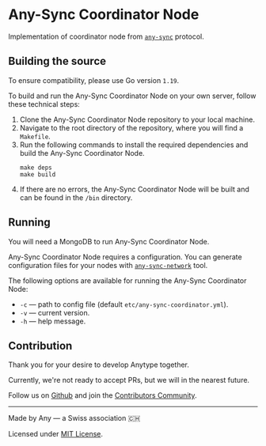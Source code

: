 # Any-Sync Coordinator Node
Implementation of coordinator node from [`any-sync`](https://github.com/anyproto/any-sync) protocol.

## Building the source
To ensure compatibility, please use Go version `1.19`.

To build and run the Any-Sync Coordinator Node on your own server, follow these technical steps:

1.  Clone the Any-Sync Coordinator Node repository to your local machine.
2.  Navigate to the root directory of the repository, where you will find a `Makefile`.
3.  Run the following commands to install the required dependencies and build the Any-Sync Coordinator Node.
    ```
    make deps
    make build
    ```
4.  If there are no errors, the Any-Sync Coordinator Node will be built and can be found in the `/bin` directory.

## Running
You will need a MongoDB to run Any-Sync Coordinator Node.

Any-Sync Coordinator Node requires a configuration. You can generate configuration files for your nodes with [`any-sync-network`](https://github.com/anyproto/any-sync-tools) tool.

The following options are available for running the Any-Sync Coordinator Node:

 - `-c` — path to config file (default `etc/any-sync-coordinator.yml`). 
 - `-v` — current version.
 - `-h` — help message.

## Contribution
Thank you for your desire to develop Anytype together. 

Currently, we're not ready to accept PRs, but we will in the nearest future.

Follow us on [Github](https://github.com/anyproto) and join the [Contributors Community](https://github.com/orgs/anyproto/discussions).

---
Made by Any — a Swiss association 🇨🇭

Licensed under [MIT License](./LICENSE).
